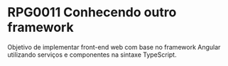# RPG0011 Conhecendo outro framework

Objetivo de implementar front-end web com base no framework Angular utilizando serviços e componentes na sintaxe TypeScript.
